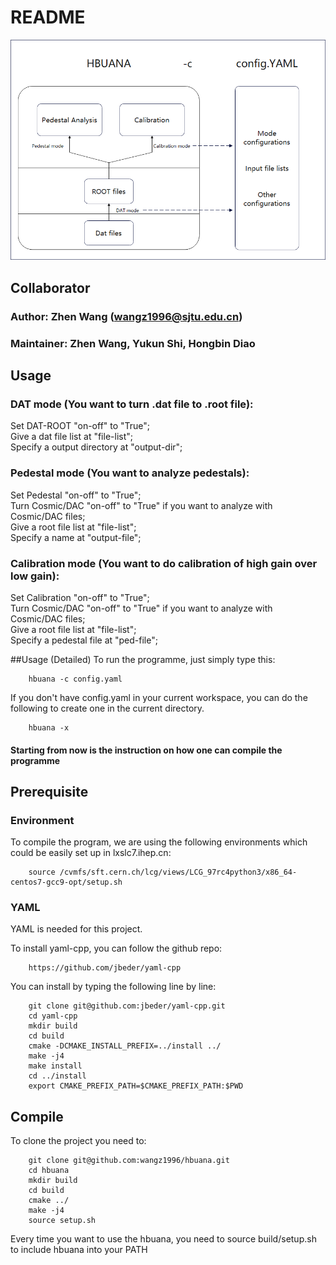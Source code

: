 # README

![image](config/framework.png)

## Collaborator
### Author: Zhen Wang (wangz1996@sjtu.edu.cn)
### Maintainer: Zhen Wang, Yukun Shi, Hongbin Diao

## Usage
### DAT mode (You want to turn .dat file to .root file):
Set DAT-ROOT "on-off" to "True";  
Give a dat file list at "file-list";  
Specify a output directory at "output-dir";  

### Pedestal mode (You want to analyze pedestals):
Set Pedestal "on-off" to "True";  
Turn Cosmic/DAC "on-off" to "True" if you want to analyze with Cosmic/DAC files;  
Give a root file list at "file-list";  
Specify a name at "output-file";  

### Calibration mode (You want to do calibration of high gain over low gain):
Set Calibration "on-off" to "True";  
Turn Cosmic/DAC "on-off" to "True" if you want to analyze with Cosmic/DAC files;  
Give a root file list at "file-list";  
Specify a pedestal file at "ped-file";  

##Usage (Detailed)
To run the programme, just simply type this:
```
	hbuana -c config.yaml
```
If you don't have config.yaml in your current workspace, you can do the following to create one in the current directory.

```
	hbuana -x
```


#### Starting from now is the instruction on how one can compile the programme
## Prerequisite
### Environment
To compile the program, we are using the following environments which could be easily set up in lxslc7.ihep.cn:
```
	source /cvmfs/sft.cern.ch/lcg/views/LCG_97rc4python3/x86_64-centos7-gcc9-opt/setup.sh
```
### YAML
YAML is needed for this project.

To install yaml-cpp, you can follow the github repo:
```
	https://github.com/jbeder/yaml-cpp
```

You can install by typing the following line by line:
```
	git clone git@github.com:jbeder/yaml-cpp.git
	cd yaml-cpp
	mkdir build
	cd build
	cmake -DCMAKE_INSTALL_PREFIX=../install ../
	make -j4
	make install
	cd ../install
	export CMAKE_PREFIX_PATH=$CMAKE_PREFIX_PATH:$PWD
```

## Compile
To clone the project you need to:
```
	git clone git@github.com:wangz1996/hbuana.git
	cd hbuana
	mkdir build
	cd build
	cmake ../
	make -j4
	source setup.sh
```

Every time you want to use the hbuana, you need to source build/setup.sh to include hbuana into your PATH

